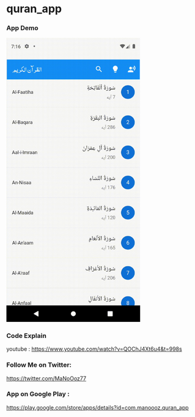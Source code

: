 # quran_app

### App  Demo

<img src="https://github.com/MaNoOoz/quran/blob/master/quranapp.gif" width="350"></img>


### Code Explain

youtube : https://www.youtube.com/watch?v=QOChJ4Xt6u4&t=998s


### Follow Me on Twitter: 

https://twitter.com/MaNoOoz77

### App on Google Play :

https://play.google.com/store/apps/details?id=com.manoooz.quran_app

